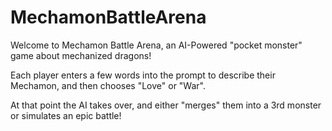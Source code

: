 # MechamonBattleArena
Welcome to Mechamon Battle Arena, an AI-Powered "pocket monster" game about mechanized dragons!

Each player enters a few words into the prompt to describe their Mechamon, and then chooses "Love" or "War".

At that point the AI takes over, and either "merges" them into a 3rd monster or simulates an epic battle!
